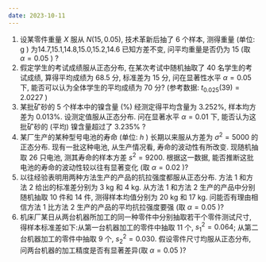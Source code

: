 ```yaml
---
date: 2023-10-11
---
```


1. 设某零件重量 $X$ 服从 $N(15,0.05)$, 技术革新后抽了 6 个样本, 测得重量 (单位: $\mathrm{g}$ ) 为14.7,15.1,14.8,15.0,15.2,14.6
    已知方差不变, 问平均重量是否仍为 15 (取 $\alpha=0.05$ ) ?
2. 假定学生的考试成绩服从正态分布, 在某次考试中随机抽取了 40 名学生的考试成绩, 算得平均成绩为 68.5 分, 标准差为 15 分, 问在显著性水平 $\alpha=0.05$ 下, 能否可以认为全体学生的平均成绩为 70 分? (参考数据: $t_{0.025}(39)=2.0227$ )
3. 某批矿砂的 5 个样本中的镍含量 (%) 经测定得平均含量为 $3.252 \%$, 样本均方差为 $0.013 \%$. 设测定值服从正态分布. 问在显著水平 $\alpha=0.01$ 下, 能否认为这批矿砂的 (平均) 镍含量超过了 $3.235 \%$ ?
4. 某厂生产的某种型号电池的寿命 (单位: $h$ ) 长期以来服从方差为 $\sigma^{2}=5000$ 的正态分布. 现有一批这种电池, 从生产情况看, 寿命的波动性有所改变. 现随机抽取 26 只电池, 测其寿命的样本方差 $s^{2}=9200$. 根据这一数据, 能否推断这批电池的寿命的波动性较以往有显著变化 (取 $\alpha=0.02$ )?
5. 以往经验表明用两种方法生产的产品的抗拉强度都服从正态分布. 方法 1 和方法 2 给出的标准差分别为 $3 \mathrm{~kg}$ 和 $4 \mathrm{~kg}$. 从方法 1 和方法 2 生产的产品中分别随机抽取 10 件和 14 件, 测得样本均值分别为 $20 \mathrm{~kg}$ 和 $17 \mathrm{~kg}$. 问能否有理由相信方法 1 比方法 2 生产的产品的平均抗拉强度要强 (取 $\alpha=0.05$ )?
6. 机床厂某日从两台机器所加工的同一种零件中分别抽取若干个零件测试尺寸, 得样本标准差如下:从第一台机器加工的零件中抽取 11 个, $s_{1}^{2}=0.064$; 从第二台机器加工的零件中抽取 9 个, $s_{2}{ }^{2}=0.030$. 假设零件尺寸均服从正态分布, 问两台机器的加工精度是否有显著差异(取 $\alpha=0.05$ )?